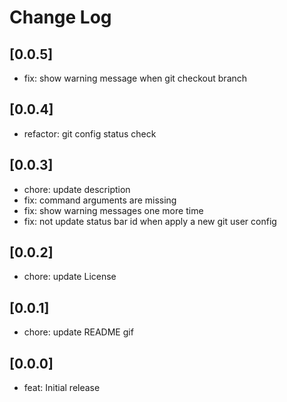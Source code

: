 # Change Log

## [0.0.5]

- fix: show warning message when git checkout branch

## [0.0.4]

- refactor: git config status check

## [0.0.3]

- chore: update description
- fix: command arguments are missing
- fix: show warning messages one more time
- fix: not update status bar id when apply a new git user config

## [0.0.2]

- chore: update License

## [0.0.1]

- chore: update README gif

## [0.0.0]

- feat: Initial release